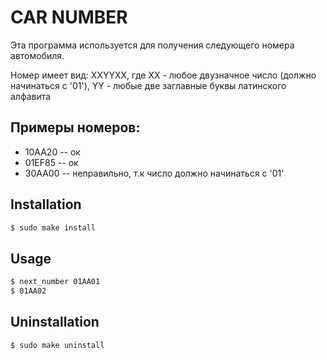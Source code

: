 # CAR NUMBER

Эта программа используется для получения следующего номера автомобиля.

Номер имеет вид: XXYYXX, где XX - любое двузначное число (должно начинаться с '01'),
YY - любые две заглавные буквы латинского алфавита

## Примеры номеров:
+ 10AA20 -- ок
+ 01EF85 -- ок
+ 30AA00 -- неправильно, т.к число должно начинаться с '01'

## Installation

```bash
$ sudo make install
```

## Usage

```bash
$ next_number 01AA01
$ 01AA02
```

## Uninstallation

```bash
$ sudo make uninstall
```

